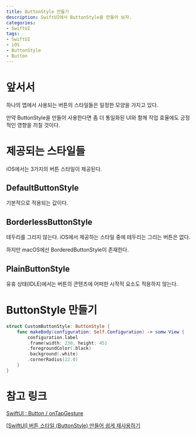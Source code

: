 ```yaml
---
title: ButtonStyle 만들기
description: SwiftUI에서 ButtonStyle을 만들어 보자.
categories:
- SwiftUI
tags:
- SwiftUI
- iOS
- ButtonStyle
- Button
---
```


# 앞서서
하나의 앱에서 사용되는 버튼의 스타일들은 일정한 모양을 가지고 있다.

만약 ButtonStyle을 만들어 사용한다면 좀 더 통일화된 UI와 함께 작업 효율에도 긍정적인 영향을 끼칠 것이다.

# 제공되는 스타일들
iOS에서는 3가지의 버튼 스타일이 제공된다.

## DefaultButtonStyle
기본적으로 적용되는 값이다.

## BorderlessButtonStyle
테두리를 그리지 않는다. iOS에서 제공하는 스타일 중에 테두리는 그리는 버튼은 없다.

하지만 macOS에선 BorderedButtonStyle이 존재한다.

## PlainButtonStyle
유휴 상태(IDLE)에서는 버튼의 콘텐츠에 어떠한 시작적 요소도 적용하지 않는다.

# ButtonStyle 만들기 
```swift
struct CustomButtonStyle: ButtonStyle {
    func makeBody(configuration: Self.Configuration) -> somw View {
        configuration.label
        .frame(width: 230, height: 45)
        .foregroundColor(.black)
        .background(.white)
        .cornerRadius(22.0)
    }
}
```

# 참고 링크
[SwiftUI : Button / onTapGesture](https://seons-dev.tistory.com/entry/Button버튼)

[[SwiftUI] 버튼 스타일 (ButtonStyle) 만들어 쉽게 재사용하기](https://onelife2live.tistory.com/43)